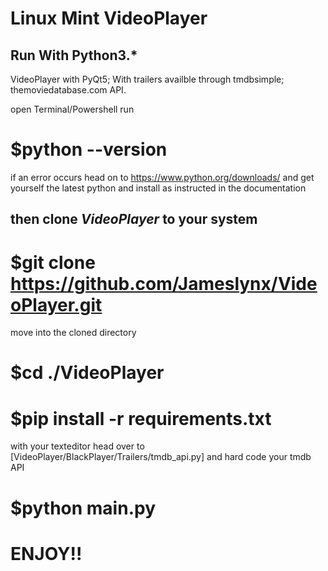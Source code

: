 # Linux Mint VideoPlayer
## Run With Python3.*
VideoPlayer with PyQt5; With trailers availble through tmdbsimple;
themoviedatabase.com API.

open Terminal/Powershell run
# $python --version

if an error occurs head on to https://www.python.org/downloads/ and get yourself the latest python and install as instructed in the documentation

## then clone *VideoPlayer* to your system
# $git clone **https://github.com/Jameslynx/VideoPlayer.git**

move into the cloned directory
# $cd ./VideoPlayer
# $pip install -r requirements.txt
with your texteditor head over to [VideoPlayer/BlackPlayer/Trailers/tmdb_api.py] and hard code your tmdb API
# $python main.py
# ENJOY!!
